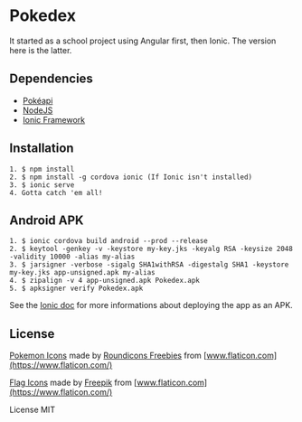 # Pokedex

It started as a school project using Angular first, then Ionic. The version here is the latter.

## Dependencies

- [Pokéapi](https://pokeapi.co/)
- [NodeJS](https://nodejs.org/en/)
- [Ionic Framework](https://ionicframework.com/)

## Installation

```
1. $ npm install
2. $ npm install -g cordova ionic (If Ionic isn't installed)
3. $ ionic serve
4. Gotta catch 'em all!
```

## Android APK

```
1. $ ionic cordova build android --prod --release
2. $ keytool -genkey -v -keystore my-key.jks -keyalg RSA -keysize 2048 -validity 10000 -alias my-alias
3. $ jarsigner -verbose -sigalg SHA1withRSA -digestalg SHA1 -keystore my-key.jks app-unsigned.apk my-alias
4. $ zipalign -v 4 app-unsigned.apk Pokedex.apk
5. $ apksigner verify Pokedex.apk
```

See the [Ionic doc](https://ionicframework.com/docs/intro/deploying/) for more informations about deploying the app as an APK.

## License

[Pokemon Icons](https://www.flaticon.com/packs/pokemon-go) made by [Roundicons Freebies](https://www.flaticon.com/authors/roundicons-freebies) from [www.flaticon.com](https://www.flaticon.com/)

[Flag Icons](https://www.flaticon.com/packs/international-flags) made by [Freepik](https://www.flaticon.com/authors/freepik) from [www.flaticon.com](https://www.flaticon.com/)

License MIT

